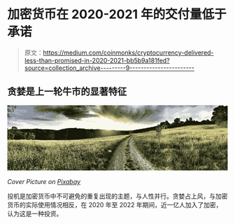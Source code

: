 # 加密货币在 2020-2021 年的交付量低于承诺

> 原文：<https://medium.com/coinmonks/cryptocurrency-delivered-less-than-promised-in-2020-2021-bb5b9a181fed?source=collection_archive---------9----------------------->

## 贪婪是上一轮牛市的显著特征

![](img/5dc6c0976271d8f4006a642129be0975.png)

*Cover Picture on* [*Pixabay*](https://pixabay.com/photos/path-thunderstorm-storm-clouds-820298/)

投机是加密货币中不可避免的重复出现的主题，与人性并行。贪婪占上风，与加密货币的实际使用情况相反，在 2020 年至 2022 年期间，近一亿人加入了加密，认为这是一种投资。
